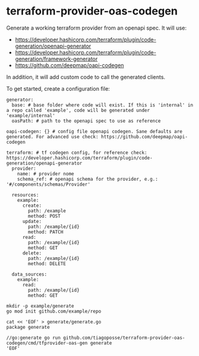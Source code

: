 # terraform-provider-oas-codegen

Generate a working terraform provider from an openapi spec. It will use:
- https://developer.hashicorp.com/terraform/plugin/code-generation/openapi-generator
- https://developer.hashicorp.com/terraform/plugin/code-generation/framework-generator
- https://github.com/deepmap/oapi-codegen

In addition, it will add custom code to call the generated clients.

To get started, create a configuration file:
```
generator:
  base: # base folder where code will exist. If this is 'internal' in a repo called 'example', code will be generated under 'example/internal'
  oasPath: # path to the openapi spec to use as reference

oapi-codegen: {} # config file openapi codegen. Sane defaults are generated. For advanced use check: https://github.com/deepmap/oapi-codegen

terraform: # tf codegen config, for reference check: https://developer.hashicorp.com/terraform/plugin/code-generation/openapi-generator
  provider:
    name: # provider nome
    schema_ref: # openapi schema for the provider, e.g.: '#/components/schemas/Provider'

  resources:
    example:
      create:
        path: /example
        method: POST
      update:
        path: /example/{id}
        method: PATCH
      read:
        path: /example/{id}
        method: GET
      delete:
        path: /example/{id}
        method: DELETE

  data_sources:
    example:
      read:
        path: /example/{id}
        method: GET
```

```
mkdir -p example/generate
go mod init github.com/example/repo

cat << 'EOF' > generate/generate.go
package generate

//go:generate go run github.com/tiagoposse/terraform-provider-oas-codegen/cmd/tfprovider-oas-gen generate
'EOF'

```
